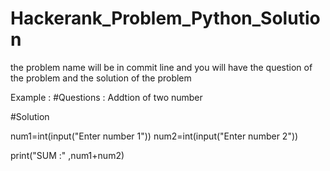 # Hackerank_Problem_Python_Solution
the problem name will be in commit line and you will have the question of the problem and the solution of the problem 

Example :
#Questions : Addtion  of two number 

#Solution  

num1=int(input("Enter number 1"))
num2=int(input("Enter number 2"))

print("SUM :" ,num1+num2)


